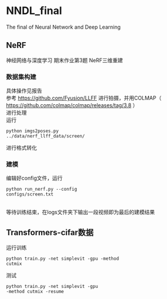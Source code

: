 # NNDL_final
The final of Neural Network and Deep Learning
## NeRF
神经网络与深度学习 期末作业第3题 NeRF三维重建 <br>
### 数据集构建
具体操作见报告<br>
参考 https://github.com/Fyusion/LLFF 进行拍摄，并用COLMAP（ https://github.com/colmap/colmap/releases/tag/3.8 ）<br>
进行处理<br>
运行<pre><code>python imgs2poses.py ../data/nerf_llff_data/screen/</code></pre>进行格式转化<br>
### 建模
编辑好config文件，运行<pre><code>python run_nerf.py --config configs/screen.txt</code></pre><br>等待训练结束，在logs文件夹下输出一段视频即为最后的建模结果
## Transformers-cifar数据
运行训练<pre><code>python train.py -net simplevit -gpu -method cutmix</code></pre>
测试<pre><code>python train.py -net simplevit -gpu -method cutmix -resume</code></pre>
